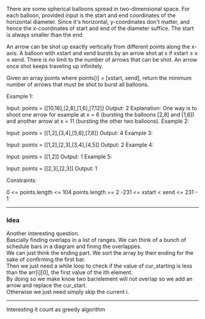 There are some spherical balloons spread in two-dimensional space. For each balloon, provided input is the start and end coordinates of the horizontal diameter. Since it's horizontal, y-coordinates don't matter, and hence the x-coordinates of start and end of the diameter suffice. The start is always smaller than the end.

An arrow can be shot up exactly vertically from different points along the x-axis. A balloon with xstart and xend bursts by an arrow shot at x if xstart ≤ x ≤ xend. There is no limit to the number of arrows that can be shot. An arrow once shot keeps traveling up infinitely.

Given an array points where points[i] = [xstart, xend], return the minimum number of arrows that must be shot to burst all balloons.

 

Example 1:

Input: points = [[10,16],[2,8],[1,6],[7,12]]
Output: 2
Explanation: One way is to shoot one arrow for example at x = 6 (bursting the balloons [2,8] and [1,6]) and another arrow at x = 11 (bursting the other two balloons).
Example 2:

Input: points = [[1,2],[3,4],[5,6],[7,8]]
Output: 4
Example 3:

Input: points = [[1,2],[2,3],[3,4],[4,5]]
Output: 2
Example 4:

Input: points = [[1,2]]
Output: 1
Example 5:

Input: points = [[2,3],[2,3]]
Output: 1
 

Constraints:

0 <= points.length <= 104
points.length == 2
-231 <= xstart < xend <= 231 - 1

-------------------------------------------
### Idea
Another interesting question. <br>
Bascially finding overlaps in a list of ranges. We can think of a bunch of schedule bars in a diagram and fining the overlappes. <br>
We can just think the ending part. We sort the array by their ending for the sake of confirming the first bar. <br>
Then we just need a while loop to check if the value of cur_starting is less than the arr[i][0], the first value of the ith element. <br>
By doing so we make know two bar/element will not overlap so we add an arrow and replace the cur_start. <br>
Otherwise we just need simply skip the current i. 

-----
Interesting it count as greedy algorithm